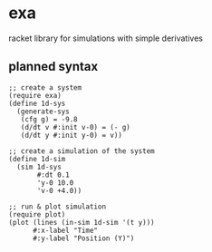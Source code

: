 # exa
racket library for simulations with simple derivatives

## planned syntax

```racket
;; create a system
(require exa)
(define 1d-sys
  (generate-sys
   (cfg g) = -9.8
   (d/dt v #:init v-0) = (- g)
   (d/dt y #:init y-0) = v))

;; create a simulation of the system
(define 1d-sim
  (sim 1d-sys
       #:dt 0.1
       'y-0 10.0
       'v-0 +4.0))

;; run & plot simulation
(require plot)
(plot (lines (in-sim 1d-sim '(t y)))
      #:x-label "Time"
      #:y-label "Position (Y)")
```
